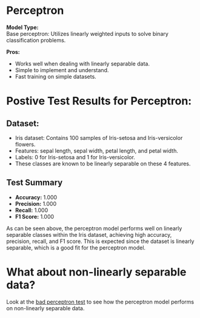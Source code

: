
# Perceptron

**Model Type:**  
Base perceptron: Utilizes linearly weighted inputs to solve binary classification problems.

**Pros:**  
- Works well when dealing with linearly separable data.  
- Simple to implement and understand.  
- Fast training on simple datasets.

# Postive Test Results for Perceptron:
## Dataset:
- Iris dataset: Contains 100 samples of Iris-setosa and Iris-versicolor flowers.
- Features: sepal length, sepal width, petal length, and petal width.
- Labels: 0 for Iris-setosa and 1 for Iris-versicolor.
- These classes are known to be linearly separable on these 4 features.

## Test Summary
- **Accuracy:** 1.000
- **Precision:** 1.000
- **Recall:** 1.000
- **F1 Score:** 1.000

As can be seen above, the perceptron model performs well on linearly separable classes within the Iris dataset, 
achieving high accuracy, precision, recall, and F1 score. This is expected since the dataset is linearly separable, 
which is a good fit for the perceptron model. 

# What about non-linearly separable data?
Look at the [bad perceptron test](bad-test-perceptron.md) to see how the perceptron model performs on non-linearly separable data.
